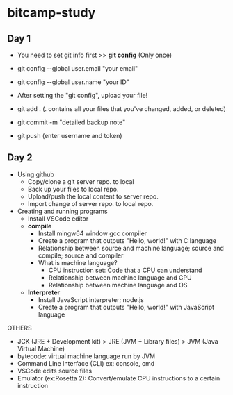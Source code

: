 # bitcamp-study

## Day 1
- You need to set git info first >> **git config** (Only once)
- git config --global user.email "your email"
- git config --global user.name "your ID"

- After setting the "git config", upload your file!
- git add . (. contains all your files that you've changed, added, or deleted)
- git commit -m "detailed backup note"
- git push (enter username and token)


## Day 2

- Using github
    - Copy/clone a git server repo. to local
    - Back up your files to local repo.
    - Upload/push the local content to server repo.
    - Import change of server repo. to local repo.
- Creating and running programs
    - Install VSCode editor
    - **compile**
        - Install mingw64 window gcc compiler 
        - Create a program that outputs "Hello, world!" with C language
        - Relationship between source and machine language; source and compile; source and compiler
        - What is machine language? 
            - CPU instruction set: Code that a CPU can understand
            - Relationship between machine language and CPU
            - Relationship between machine language and OS
    - **Interpreter**
        - Install JavaScript interpreter; node.js
        - Create a program that outputs "Hello, world!" with JavaScript language

OTHERS
- JCK (JRE + Development kit) > JRE (JVM + Library files) > JVM (Java Virtual Machine)
- bytecode: virtual machine language run by JVM
- Command Line Interface (CLI) ex: console, cmd
- VSCode edits source files
- Emulator (ex:Rosetta 2): Convert/emulate CPU instructions to a certain instruction
